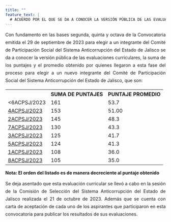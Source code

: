 ```yaml
---
title: ""
feature_text: |
  # ACUERDO POR EL QUE SE DA A CONOCER LA VERSIÓN PÚBLICA DE LAS EVALUACIONES CURRICULARES, LA SUMA DE LOS PUNTAJES Y EL PROMEDIO OBTENIDO POR QUIENES LLEGARON A ESTA FASE DEL PROCESO PARA ELEGIR A UN NUEVO INTEGRANTE DEL COMITÉ DE PARTICIPACIÓN SOCIAL DEL SISTEMA ANTICORRUPCIÓN DEL ESTADO DE JALISCO 
---
```

<div style="text-align:justify; line-height: 1.5rem"><span>Con fundamento en las bases segunda, quinta y octava de la Convocatoria emitida el 29 de septiembre de 2023 para elegir a un integrante del Comité de Participación Social del Sistema Anticorrupción del Estado de Jalisco se da a conocer la versión pública de las evaluaciones curriculares, la suma de los puntajes y el promedio obtenido por quienes llegaron a esta fase del proceso para elegir a un nuevo integrante del Comité de Participación Social del Sistema Anticorrupción del Estado de Jalisco, que son:
</span></div>
<p></p>
<p></p>
<table class="table3"><tbody>

<tr><th><b></b></th><th><b>SUMA DE PUNTAJES</b></th><th><b>PUNTAJE PROMEDIO</b></th></tr>

<tr><td><6ACPSJ/2023</a><span style="color:#75bec4;"></span></td><td><div><span>161</span></div></td><td><div><span>53.7</span></div></td></tr>

<tr><td><a href="/cedulas/16-ACPSJ-2020.pdf">4ACPSJ/2023</a><span style="color:#75bec4;"></span></td><td><div><span>153</span></div></td><td><div><span>51.00</span></div></td></tr>

<tr><td><a href="/cedulas/07-ACPSJ-2020.pdf">2ACPSJ/2023</a><span style="color:#75bec4;"></span></td><td><div><span>145</span></div></td><td><div><span>48.3</span></div></td></tr>

<tr><td><a href="/cedulas/18-ACPSJ-2020.pdf">7ACPSJ/2023</a><span style="color:#75bec4;"></span></td><td><div><span>130</span></div></td><td><div><span>43.3</span></div></td></tr>

<tr><td><a href="/cedulas/15-ACPSJ-2020.pdf">3ACPSJ/2023</a><span style="color:#75bec4;"></span></td><td><div><span>125</span></div></td><td><div><span>41.7</span></div></td></tr>

<tr><td><a href="/cedulas/03-ACPSJ-2020.pdf">5ACPSJ/2023</a><span style="color:#75bec4;"></span></td><td><div><span>124</span></div></td><td><div><span>41.3</span></div></td></tr>

<tr><td><a href="/cedulas/02-ACPSJ-2020.pdf">1ACPSJ/2023</a><span style="color:#75bec4;"></span></td><td><div><span>108</span></div></td><td><div><span>36.0</span></div></td></tr>

<tr><td><a href="/cedulas/05-ACPSJ-2020.pdf">8ACPSJ/2023</a><span style="color:#75bec4;"></span></td><td><div><span>105</span></div></td><td><div><span>35.0</span></div></td></tr>

</tbody></table>
<p></p>
<p><strong> Nota: El orden del listado es de manera decreciente al puntaje obtenido </strong></p>
<p></p>
<div style="text-align:justify; line-height: 1.5rem"><span>Se deja asentado que esta evaluación curricular se llevó a cabo en la sesión de la Comisión de Selección del Sistema Anticorrupción del Estado de Jalisco realizada el 21 de octubre de 2023. Además que se cuenta con carta de aceptación de cada uno de los aspirantes que participaron en esta convocatoria para publicar los resultados de sus evaluaciones. 
